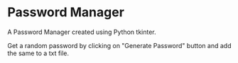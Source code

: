 # Password Manager

<p>A Password Manager created using Python tkinter.</p>
<p>Get a random password by clicking on "Generate Password" button and add the same to a txt file.</p>